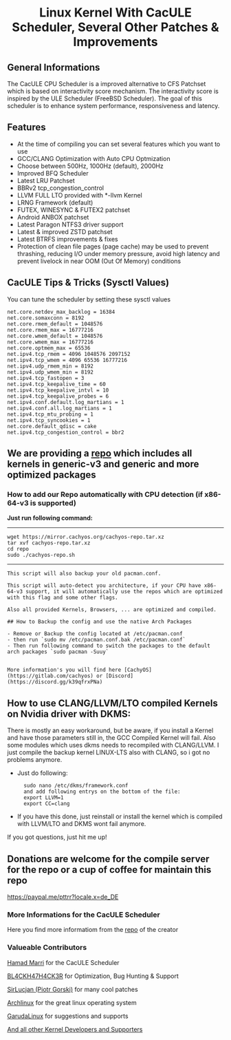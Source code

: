 # <center>Linux Kernel With CacULE Scheduler, Several Other Patches &amp; Improvements</center>

## General Informations

The CacULE CPU Scheduler is a improved alternative to CFS Patchset which is based on interactivity score mechanism. The interactivity score is inspired by the ULE Scheduler (FreeBSD Scheduler). The goal of this scheduler is to enhance system performance, responsiveness and latency.

## Features

- At the time of compiling you can set several features which you want to use
- GCC/CLANG Optimization with Auto CPU Optmization
- Choose between 500Hz, 1000Hz (default), 2000Hz
- Improved BFQ Scheduler
- Latest LRU Patchset
- BBRv2 tcp_congestion_control
- LLVM FULL LTO provided with *-llvm Kernel
- LRNG Framework (default)
- FUTEX, WINESYNC & FUTEX2 patchset
- Android ANBOX patchset
- Latest Paragon NTFS3 driver support
- Latest & improved ZSTD patchset
- Latest BTRFS improvements & fixes
- Protection of clean file pages (page cache) may be used to prevent thrashing, reducing I/O under memory pressure, avoid high latency and prevent livelock in near OOM (Out Of Memory) conditions

## CacULE Tips & Tricks (Sysctl Values)

You can tune the scheduler by setting these sysctl values

```
net.core.netdev_max_backlog = 16384
net.core.somaxconn = 8192
net.core.rmem_default = 1048576
net.core.rmem_max = 16777216
net.core.wmem_default = 1048576
net.core.wmem_max = 16777216
net.core.optmem_max = 65536
net.ipv4.tcp_rmem = 4096 1048576 2097152
net.ipv4.tcp_wmem = 4096 65536 16777216
net.ipv4.udp_rmem_min = 8192
net.ipv4.udp_wmem_min = 8192
net.ipv4.tcp_fastopen = 3
net.ipv4.tcp_keepalive_time = 60
net.ipv4.tcp_keepalive_intvl = 10
net.ipv4.tcp_keepalive_probes = 6
net.ipv4.conf.default.log_martians = 1
net.ipv4.conf.all.log_martians = 1
net.ipv4.tcp_mtu_probing = 1
net.ipv4.tcp_syncookies = 1
net.core.default_qdisc = cake
net.ipv4.tcp_congestion_control = bbr2
```

## We are providing a [repo](https://mirror.cachyos.org/) which includes all kernels in generic-v3 and generic and more optimized packages

### How to add our Repo automatically with CPU detection (if x86-64-v3 is supported)

**Just run following command:**

--------------------------------------------------------------------------------

```
wget https://mirror.cachyos.org/cachyos-repo.tar.xz
tar xvf cachyos-repo.tar.xz
cd repo
sudo ./cachyos-repo.sh
```

--------------------------------------------------------------------------------

```
This script will also backup your old pacman.conf.

This script will auto-detect you architecture, if your CPU have x86-64-v3 support, it will automatically use the repos which are optimized with this flag and some other flags.

Also all provided Kernels, Browsers, ... are optimized and compiled.

## How to Backup the config and use the native Arch Packages

- Remove or Backup the config located at /etc/pacman.conf
- then run `sudo mv /etc/pacman.conf.bak /etc/pacman.conf`
- Then run following command to switch the packages to the default arch packages `sudo pacman -Suuy`


More information's you will find here [CachyOS](https://gitlab.com/cachyos) or [Discord](https://discord.gg/k39qfrxPNa)
```

## How to use CLANG/LLVM/LTO compiled Kernels on Nvidia driver with DKMS:

There is mostly an easy workaround, but be aware, if you install a Kernel and have those parameters still in, the GCC Compiled Kernel will fail. Also some modules which uses dkms needs to recompiled with CLANG/LLVM. I just compile the backup kernel LINUX-LTS also with CLANG, so i got no problems anymore.

- Just do following:

  ```
    sudo nano /etc/dkms/framework.conf
    and add following entrys on the bottom of the file:
    export LLVM=1
    export CC=clang
  ```

- If you have this done, just reinstall or install the kernel which is compiled with LLVM/LTO and DKMS wont fail anymore.

If you got questions, just hit me up!

## Donations are welcome for the compile server for the repo or a cup of coffee for maintain this repo

<https://paypal.me/pttrr?locale.x=de_DE>

### More Informations for the CacULE Scheduler

Here you find more informatiom from the [repo](https://github.com/hamadmarri/cacule-cpu-scheduler) of the creator

### Valueable Contributors

[Hamad Marri](https://github.com/hamadmarri) for the CacULE Scheduler

[BL4CKH47H4CK3R](https://github.com/BL4CKH47H4CK3R) for Optimization, Bug Hunting & Support

[SirLucjan (Piotr Gorski)](https://github.com/sirlucjan) for many cool patches

[Archlinux](https://archlinux.org) for the great linux operating system

[GarudaLinux](https://garudalinux.org) for suggestions and supports

[And all other Kernel Developers and Supporters](https://github.com/torvalds/linux)
